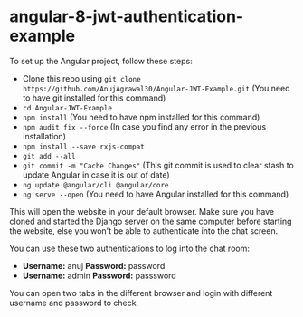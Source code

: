 # angular-8-jwt-authentication-example
To set up the Angular project, follow these steps:
- Clone this repo using `git clone https://github.com/AnujAgrawal30/Angular-JWT-Example.git` (You need to have git installed for this command)
- `cd Angular-JWT-Example`
- `npm install` (You need to have npm installed for this command)
- `npm audit fix --force` (In case you find any error in the previous installation)
- `npm install --save rxjs-compat`
- `git add --all`
- `git commit -m "Cache Changes"` (This git commit is used to clear stash to update Angular in case it is out of date)
- `ng update @angular/cli @angular/core`
- `ng serve --open` (You need to have Angular installed for this command)

This will open the website in your default browser. Make sure you have cloned and started the Django server on the same computer before starting the website, else you won't be able to authenticate into the chat screen.

You can use these two authentications to log into the chat room:
- **Username:** anuj  **Password:** password
- **Username:** admin  **Password:** passsword

You can open two tabs in the different browser and login with different username and password to check.
